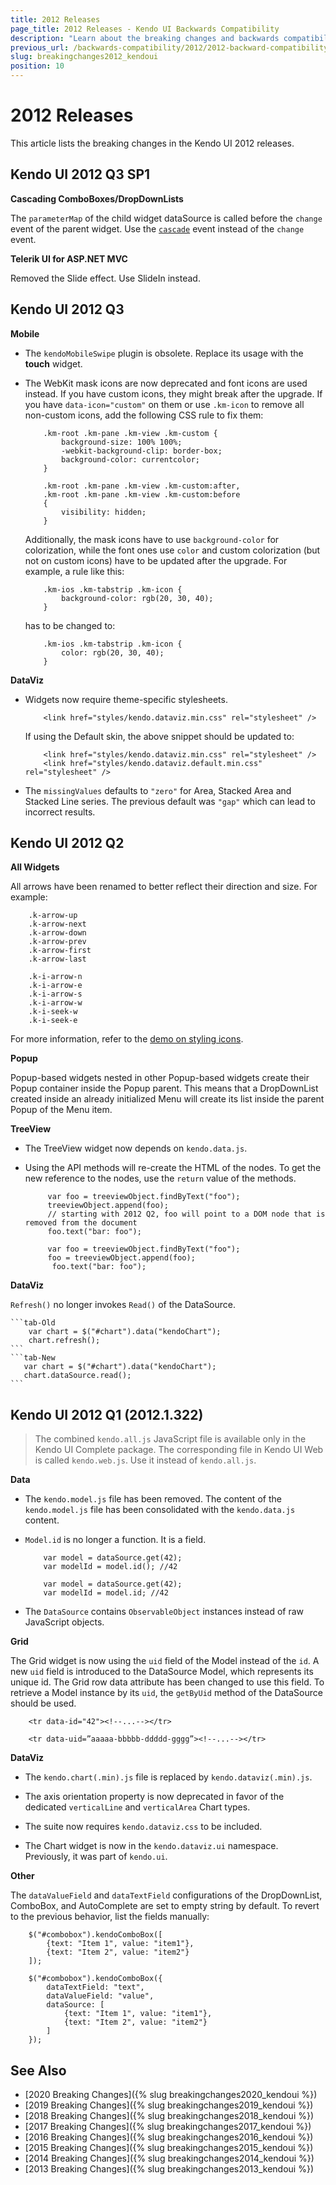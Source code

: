 ```yaml
---
title: 2012 Releases
page_title: 2012 Releases - Kendo UI Backwards Compatibility
description: "Learn about the breaking changes and backwards compatibility released by Kendo UI in 2012."
previous_url: /backwards-compatibility/2012/2012-backward-compatibility
slug: breakingchanges2012_kendoui
position: 10
---
```


# 2012 Releases

This article lists the breaking changes in the Kendo UI 2012 releases.

## Kendo UI 2012 Q3 SP1

**Cascading ComboBoxes/DropDownLists**

The `parameterMap` of the child widget dataSource is called before the `change` event of the parent widget. Use the [`cascade`](/api/javascript/ui/combobox#cascade) event instead of the `change` event.

**Telerik UI for ASP.NET MVC**

Removed the Slide effect. Use SlideIn instead.

## Kendo UI 2012 Q3

**Mobile**

* The `kendoMobileSwipe` plugin is obsolete. Replace its usage with the **touch** widget.

* The WebKit mask icons are now deprecated and font icons are used instead. If you have custom icons, they might break after the upgrade. If you have `data-icon="custom"` on them or use `.km-icon` to remove all non-custom icons, add the following CSS rule to fix them:

    ```
        .km-root .km-pane .km-view .km-custom {
            background-size: 100% 100%;
            -webkit-background-clip: border-box;
            background-color: currentcolor;
        }

        .km-root .km-pane .km-view .km-custom:after,
        .km-root .km-pane .km-view .km-custom:before
        {
            visibility: hidden;
        }
    ```

    Additionally, the mask icons have to use `background-color` for colorization, while the font ones use `color`  and custom colorization (but not on custom icons) have to be updated after the upgrade. For example, a rule like this:

    ```
        .km-ios .km-tabstrip .km-icon {
            background-color: rgb(20, 30, 40);
        }
    ```

    has to be changed to:

    ```
        .km-ios .km-tabstrip .km-icon {
            color: rgb(20, 30, 40);
        }
    ```

**DataViz**

* Widgets now require theme-specific stylesheets.

    ```
        <link href="styles/kendo.dataviz.min.css" rel="stylesheet" />
    ```

    If using the Default skin, the above snippet should be updated to:

    ```
        <link href="styles/kendo.dataviz.min.css" rel="stylesheet" />
        <link href="styles/kendo.dataviz.default.min.css" rel="stylesheet" />
    ```

* The `missingValues` defaults to `"zero"` for Area, Stacked Area and Stacked Line series. The previous default was `"gap"` which can lead to incorrect results.

## Kendo UI 2012 Q2

**All Widgets**

All arrows have been renamed to better reflect their direction and size. For example:

```tab-Old
	.k-arrow-up
	.k-arrow-next
	.k-arrow-down
	.k-arrow-prev
	.k-arrow-first
	.k-arrow-last
```
```tab-New
	.k-i-arrow-n
	.k-i-arrow-e
	.k-i-arrow-s
	.k-i-arrow-w
 	.k-i-seek-w
	.k-i-seek-e
```

For more information, refer to the [demo on styling icons](https://demos.telerik.com/kendo-ui/web/styling/icons.html).

**Popup**

Popup-based widgets nested in other Popup-based widgets create their Popup container inside the Popup parent. This means that a DropDownList created inside an already initialized Menu will create its list inside the parent Popup of the Menu item.

**TreeView**

* The TreeView widget now depends on `kendo.data.js`.

* Using the API methods will re-create the HTML of the nodes. To get the new reference to the nodes, use the `return` value of the methods.

    ```tab-Old
         var foo = treeviewObject.findByText("foo");
         treeviewObject.append(foo);
         // starting with 2012 Q2, foo will point to a DOM node that is removed from the document
         foo.text("bar: foo");
    ```
    ```tab-New
         var foo = treeviewObject.findByText("foo");
         foo = treeviewObject.append(foo);
          foo.text("bar: foo");
    ```

**DataViz**

`Refresh()` no longer invokes `Read()` of the DataSource.

    ```tab-Old
        var chart = $("#chart").data("kendoChart");
        chart.refresh();
    ```
    ```tab-New
       var chart = $("#chart").data("kendoChart");
       chart.dataSource.read();
    ```

## Kendo UI 2012 Q1 (2012.1.322)

> The combined `kendo.all.js` JavaScript file is available only in the Kendo UI Complete package. The corresponding file in Kendo UI Web is called `kendo.web.js`. Use it instead of `kendo.all.js`.

**Data**

* The `kendo.model.js` file has been removed. The content of the `kendo.model.js` file has been consolidated with the `kendo.data.js` content.
* `Model.id` is no longer a function. It is a field.

    ```tab-Old
    	var model = dataSource.get(42);
    	var modelId = model.id(); //42
    ```
    ```tab-New
    	var model = dataSource.get(42);
    	var modelId = model.id; //42
    ```

*  The `DataSource` contains `ObservableObject` instances instead of raw JavaScript objects.

**Grid**

The Grid widget is now using the `uid` field of the Model instead of the `id`. A new `uid` field is introduced to the DataSource Model, which represents its unique id. The Grid row data attribute has been changed to use this field. To retrieve a Model instance by its `uid`, the `getByUid` method of the DataSource should be used.

```tab-Old
	<tr data-id="42"><!--...--></tr>
```
```tab-New
	<tr data-uid=”aaaaa-bbbbb-ddddd-gggg”><!--...--></tr>
```

**DataViz**

* The `kendo.chart(.min).js` file is replaced by `kendo.dataviz(.min).js`.

* The axis orientation property is now deprecated in favor of the dedicated `verticalLine` and `verticalArea` Chart types.

* The suite now requires `kendo.dataviz.css` to be included.

* The Chart widget is now in the `kendo.dataviz.ui` namespace. Previously, it was part of `kendo.ui`.

**Other**

The `dataValueField` and `dataTextField` configurations of the DropDownList, ComboBox, and AutoComplete are set to empty string by default. To revert to the previous behavior, list the fields manually:

```tab-Old
	$("#combobox").kendoComboBox([
		{text: "Item 1", value: "item1"},
		{text: "Item 2", value: "item2"}
	]);
```
```tab-New
	$("#combobox").kendoComboBox({
		dataTextField: "text",
		dataValueField: "value",
		dataSource: [
			{text: "Item 1", value: "item1"},
			{text: "Item 2", value: "item2"}
		]
	});
```

## See Also

* [2020 Breaking Changes]({% slug breakingchanges2020_kendoui %})
* [2019 Breaking Changes]({% slug breakingchanges2019_kendoui %})
* [2018 Breaking Changes]({% slug breakingchanges2018_kendoui %})
* [2017 Breaking Changes]({% slug breakingchanges2017_kendoui %})
* [2016 Breaking Changes]({% slug breakingchanges2016_kendoui %})
* [2015 Breaking Changes]({% slug breakingchanges2015_kendoui %})
* [2014 Breaking Changes]({% slug breakingchanges2014_kendoui %})
* [2013 Breaking Changes]({% slug breakingchanges2013_kendoui %})
